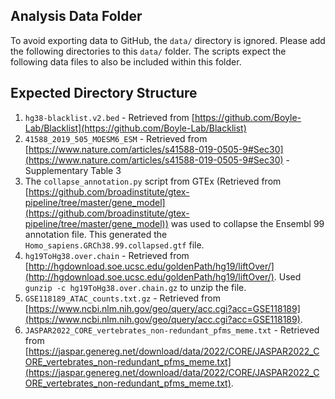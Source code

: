Analysis Data Folder
--------------------

To avoid exporting data to GitHub, the `data/` directory is ignored. Please add the following
directories to this `data/` folder. The scripts expect the following data files to also be
included within this folder.

## Expected Directory Structure

1. `hg38-blacklist.v2.bed` - Retrieved from [https://github.com/Boyle-Lab/Blacklist](https://github.com/Boyle-Lab/Blacklist)
2. `41588_2019_505_MOESM6_ESM` - Retrieved from [https://www.nature.com/articles/s41588-019-0505-9#Sec30](https://www.nature.com/articles/s41588-019-0505-9#Sec30) - Supplementary Table 3
3. The `collapse_annotation.py` script from GTEx (Retrieved from [https://github.com/broadinstitute/gtex-pipeline/tree/master/gene_model](https://github.com/broadinstitute/gtex-pipeline/tree/master/gene_model)) was used to collapse the Ensembl 99 annotation file. This generated the `Homo_sapiens.GRCh38.99.collapsed.gtf` file.
4. `hg19ToHg38.over.chain` - Retrieved from [http://hgdownload.soe.ucsc.edu/goldenPath/hg19/liftOver/](http://hgdownload.soe.ucsc.edu/goldenPath/hg19/liftOver/). Used `gunzip -c hg19ToHg38.over.chain.gz` to unzip the file.
5. `GSE118189_ATAC_counts.txt.gz` - Retrieved from [https://www.ncbi.nlm.nih.gov/geo/query/acc.cgi?acc=GSE118189](https://www.ncbi.nlm.nih.gov/geo/query/acc.cgi?acc=GSE118189).
6. `JASPAR2022_CORE_vertebrates_non-redundant_pfms_meme.txt` - Retrieved from [https://jaspar.genereg.net/download/data/2022/CORE/JASPAR2022_CORE_vertebrates_non-redundant_pfms_meme.txt](https://jaspar.genereg.net/download/data/2022/CORE/JASPAR2022_CORE_vertebrates_non-redundant_pfms_meme.txt).